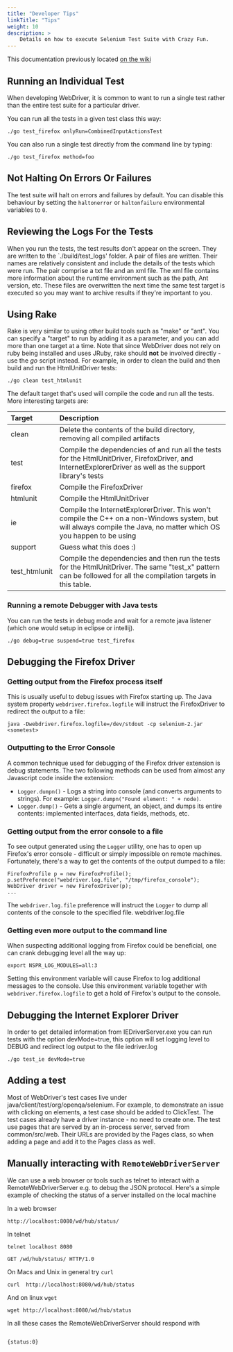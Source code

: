 ```yaml
---
title: "Developer Tips"
linkTitle: "Tips"
weight: 10
description: >
    Details on how to execute Selenium Test Suite with Crazy Fun.
---
```


This documentation previously located [on the wiki](https://github.com/SeleniumHQ/selenium/wiki/Developer-Tips)

## Running an Individual Test

When developing WebDriver, it is common to want to run a single test rather than the entire test suite for a particular driver.

You can run all the tests in a given test class this way:
```
./go test_firefox onlyRun=CombinedInputActionsTest
```

You can also run a single test directly from the command line by typing:
```
./go test_firefox method=foo
```

## Not Halting On Errors Or Failures

The test suite will halt on errors and failures by default.  You can disable this behaviour by setting the `haltonerror` or `haltonfailure` environmental variables to `0`.

## Reviewing the Logs For the Tests

When you run the tests, the test results don't appear on the screen. They are written to the `./build/test\_logs' folder. A pair of files are written. Their names are relatively consistent and include the details of the tests which were run. The pair comprise a txt file and an xml file. The xml file contains more information about the runtime environment such as the path, Ant version, etc. These files are overwritten the next time the same test target is executed so you may want to archive results if they're important to you.

## Using Rake

Rake is very similar to using other build tools such as "make" or "ant". You can specify a "target" to run by adding it as a parameter, and you can add more than one target at a time. Note that since WebDriver does not rely on ruby being installed and uses JRuby, rake should **not** be involved directly - use the _go_ script instead. For example, in order to clean the build and then build and run the HtmlUnitDriver tests:

```
./go clean test_htmlunit
```

The default target that's used will compile the code and run all the tests. More interesting targets are:

| **Target** | **Description** |
|:-----------|:----------------|
| clean      | Delete the contents of the build directory, removing all compiled artifacts |
| test       | Compile the dependencies of and run all the tests for the HtmlUnitDriver, FirefoxDriver, and InternetExplorerDriver as well as the support library's tests |
| firefox    | Compile the FirefoxDriver |
| htmlunit   | Compile the HtmlUnitDriver |
| ie         | Compile the InternetExplorerDriver. This won't compile the C++ on a non-Windows system, but will always compile the Java, no matter which OS you happen to be using |
| support    | Guess what this does :) |
| test\_htmlunit | Compile the dependencies and then run the tests for the HtmlUnitDriver. The same "test\_x" pattern can be followed for all the compilation targets in this table. |

### Running a remote Debugger with Java tests
You can run the tests in debug mode and wait for a remote java listener (which one would setup in eclipse or intellij).
```
./go debug=true suspend=true test_firefox
```

## Debugging the Firefox Driver
### Getting output from the Firefox process itself
This is usually useful to debug issues with Firefox starting up. The Java system property `webdriver.firefox.logfile` will instruct the FirefoxDriver to redirect the output to a file:
```
java -Dwebdriver.firefox.logfile=/dev/stdout -cp selenium-2.jar <sometest>
```

### Outputting to the Error Console
A common technique used for debugging of the Firefox driver extension is debug statements. The two following methods can be used from almost any Javascript code inside the extension:
* `Logger.dumpn()` - Logs a string into console (and converts arguments to strings). For example: `Logger.dumpn("Found element: " + node)`.
* `Logger.dump()` - Gets a single argument, an object, and dumps its entire contents: implemented interfaces, data fields, methods, etc.

### Getting output from the error console to a file
To see output generated using the `Logger` utility, one has to open up Firefox's error console - difficult or simply impossible on remote machines. Fortunately, there's a way to get the contents of the output dumped to a file:
```
FirefoxProfile p = new FirefoxProfile();
p.setPreference("webdriver.log.file", "/tmp/firefox_console");
WebDriver driver = new FirefoxDriver(p);
...
```
The `webdriver.log.file` preference will instruct the `Logger` to dump all contents of the console to the specified file.
webdriver.log.file
### Getting even more output to the command line
When suspecting additional logging from Firefox could be beneficial, one can crank debugging level all the way up:
```
export NSPR_LOG_MODULES=all:3
```
Setting this environment variable will cause Firefox to log additional messages to the console. Use this environment variable together with `webdriver.firefox.logfile` to get a hold of Firefox's output to the console.

## Debugging the Internet Explorer Driver
In order to get detailed information from IEDriverServer.exe you can run tests with the option devMode=true, this option will set logging level to DEBUG and redirect log output to the file iedriver.log
```
./go test_ie devMode=true
```

## Adding a test
Most of WebDriver's test cases live under java/client/test/org/openqa/selenium. For example, to demonstrate an issue with clicking on elements, a test case should be added to  ClickTest. The test cases already have a driver instance - no need to create one.
The test use pages that are served by an in-process server, served from common/src/web. Their URLs are provided by the Pages class, so when adding a page and add it to the Pages class as well.

## Manually interacting with `RemoteWebDriverServer`
We can use a web browser or tools such as telnet to interact with a RemoteWebDriverServer e.g. to debug the JSON protocol. Here's a simple example of checking the status of a server installed on the local machine

In a web browser
```
http://localhost:8080/wd/hub/status/

```

In telnet
```
telnet localhost 8080

GET /wd/hub/status/ HTTP/1.0

```

On Macs and Unix in general try `curl`

```
curl  http://localhost:8080/wd/hub/status
```

And on linux `wget`
```
wget http://localhost:8080/wd/hub/status
```

In all these cases the RemoteWebDriverServer should respond with
```

{status:0} 

```
